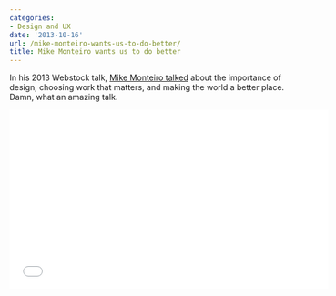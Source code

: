 ```yaml
---
categories:
- Design and UX
date: '2013-10-16'
url: /mike-monteiro-wants-us-to-do-better/
title: Mike Monteiro wants us to do better
---
```


In his 2013 Webstock talk, <a href="http://vimeo.com/68470326">Mike Monteiro talked</a> about the importance of design, choosing work that matters, and making the world a better place. Damn, what an amazing talk.

<iframe src="//player.vimeo.com/video/68470326?color=9a151b" width="560" height="315" frameborder="0" webkitallowfullscreen mozallowfullscreen allowfullscreen></iframe>